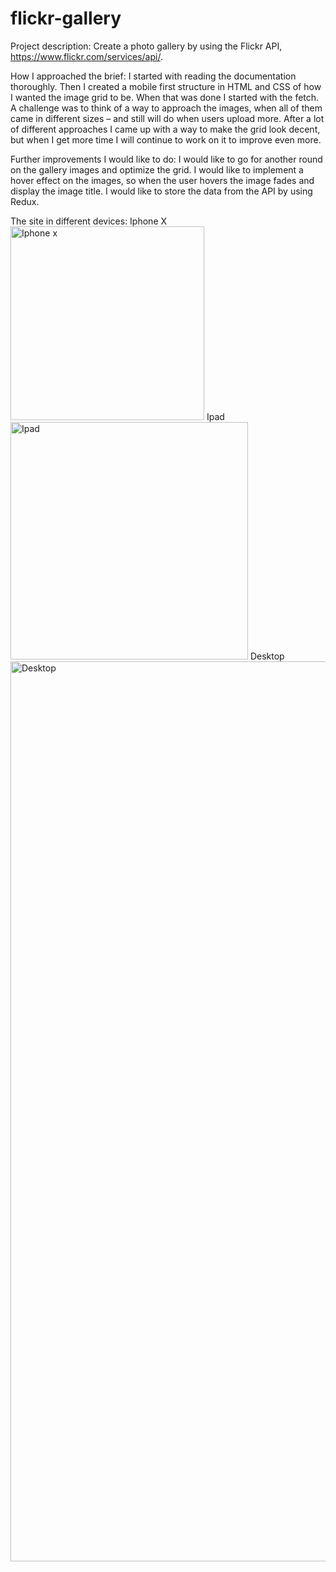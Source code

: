 # flickr-gallery

Project description: 
Create a photo gallery by using the Flickr API, https://www.flickr.com/services/api/.

How I approached the brief: 
I started with reading the documentation thoroughly. Then I created a mobile first structure in HTML and CSS of how I wanted the image grid to be. When that was done I started with the fetch. A challenge was to think of a way to approach the images, when all of them came in different sizes – and still will do when users upload more. After a lot of different approaches I came up with a way to make the grid look decent, but when I get more time I will continue to work on it to improve even more.

Further improvements I would like to do:
I would like to go for another round on the gallery images and optimize the grid. I would like to implement a hover effect on the images, so when the user hovers the image fades and display the image title. I would like to store the data from the API by using Redux.

The site in different devices:
Iphone X
<img width="310" alt="Iphone x" src="https://user-images.githubusercontent.com/62345967/129539160-f71be6e1-311a-4ca7-8c4f-bb2c0b7a36b4.png">
Ipad
<img width="380" alt="Ipad" src="https://user-images.githubusercontent.com/62345967/129539165-b84f505f-ad4b-4098-b2ef-884496d7a6fa.png">
Desktop
<img width="1440" alt="Desktop" src="https://user-images.githubusercontent.com/62345967/129539167-5ffc7369-0e21-4005-b3de-f469992177d0.png">
